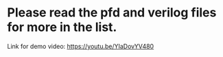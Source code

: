
# Please read the pfd and verilog files for more in the list.

Link for demo video: https://youtu.be/YIaDovYV480 

